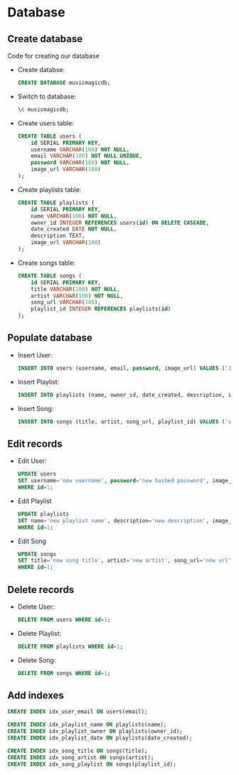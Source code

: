 # Database

## Create database

Code for creating our database

- Create databse:

    ```sql
    CREATE DATABASE musicmagicdb;
    ```

- Switch to database:

    ```sql
    \c musicmagicdb;
    ```

- Create users table:

    ```sql
    CREATE TABLE users (
        id SERIAL PRIMARY KEY,
        username VARCHAR(100) NOT NULL,
        email VARCHAR(100) NOT NULL UNIQUE,
        password VARCHAR(100) NOT NULL,
        image_url VARCHAR(100)
    );
    ```

- Create playlists table:

    ```sql
    CREATE TABLE playlists (
        id SERIAL PRIMARY KEY,
        name VARCHAR(100) NOT NULL,
        owner_id INTEGER REFERENCES users(id) ON DELETE CASCADE,
        date_created DATE NOT NULL,
        description TEXT,
        image_url VARCHAR(100)
    );
    ```

- Create songs table:
    ```sql
    CREATE TABLE songs (
        id SERIAL PRIMARY KEY,
        title VARCHAR(100) NOT NULL,
        artist VARCHAR(100) NOT NULL,
        song_url VARCHAR(100),
        playlist_id INTEGER REFERENCES playlists(id)
    );
    ```

## Populate database

- Insert User:

    ```sql
    INSERT INTO users (username, email, password, image_url) VALUES ('John Doe', 'john.doe@gmail.com', 'hashed password', 'profile picture url');
    ```

- Insert Playlist:

    ```sql
    INSERT INTO playlists (name, owner_id, date_created, description, image_url) VALUES ('playlist name', 1, 2025-01-01, 'playlist description', 'cover art url');
    ```

- Insert Song:
    ```sql
    INSERT INTO songs (title, artist, song_url, playlist_id) VALUES ('song name', 'song artist', 'song url', 1);
    ```

## Edit records

- Edit User:

    ```sql
    UPDATE users
    SET username='new username', password='new hashed password', image_url='new url'
    WHERE id=1;
    ```

- Edit Playlist

    ```sql
    UPDATE playlists
    SET name='new playlist name', description='new description', image_url='new url'
    WHERE id=1;
    ```

- Edit Song

    ```sql
    UPDATE songs
    SET title='new song title', artist='new artist', song_url='new url'
    WHERE id=1;
    ```

## Delete records

- Delete User:

    ```sql
    DELETE FROM users WHERE id=1;
    ```

- Delete Playlist:

    ```sql
    DELETE FROM playlists WHERE id=1;
    ```

- Delete Song:
    ```sql
    DELETE FROM songs WHERE id=1;
    ```

## Add indexes

```sql
CREATE INDEX idx_user_email ON users(email);

CREATE INDEX idx_playlist_name ON playlists(name);
CREATE INDEX idx_playlist_owner ON playlists(owner_id);
CREATE INDEX idx_playlist_date ON playlists(date_created);

CREATE INDEX idx_song_title ON songs(title);
CREATE INDEX idx_song_artist ON songs(artist);
CREATE INDEX idx_song_playlist ON songs(playlist_id);
```
